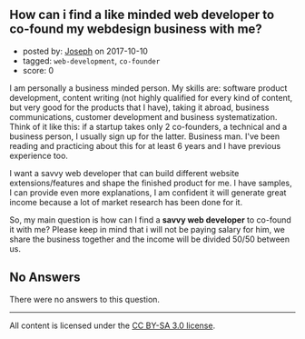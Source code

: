 ## How can i find a like minded web developer to co-found my webdesign business with me?

- posted by: [Joseph](https://stackexchange.com/users/8367900/joseph) on 2017-10-10
- tagged: `web-development`, `co-founder`
- score: 0

I am personally a business minded person. My skills are: software product development, content writing (not highly qualified for every kind of content, but very good for the products that I have), taking it abroad, business communications, customer development and business systematization. </br> Think of it like this: if a startup takes only 2 co-founders, a technical and a business person, I usually sign up for the latter. Business man. I've been reading and practicing about this for at least 6 years and I have previous experience too. </br>

I want a savvy web developer that can build different website extensions/features and shape the finished product for me. I have samples, I can provide even more explanations, I am confident it will generate great income because a lot of market research has been done for it. </br>

So, my main question is how can I find a **savvy web developer** to co-found it with me? Please keep in mind that i will not be paying salary for him, we share the business together and the income will be divided 50/50 between us. 

## No Answers

There were no answers to this question.


---

All content is licensed under the [CC BY-SA 3.0 license](https://creativecommons.org/licenses/by-sa/3.0/).
